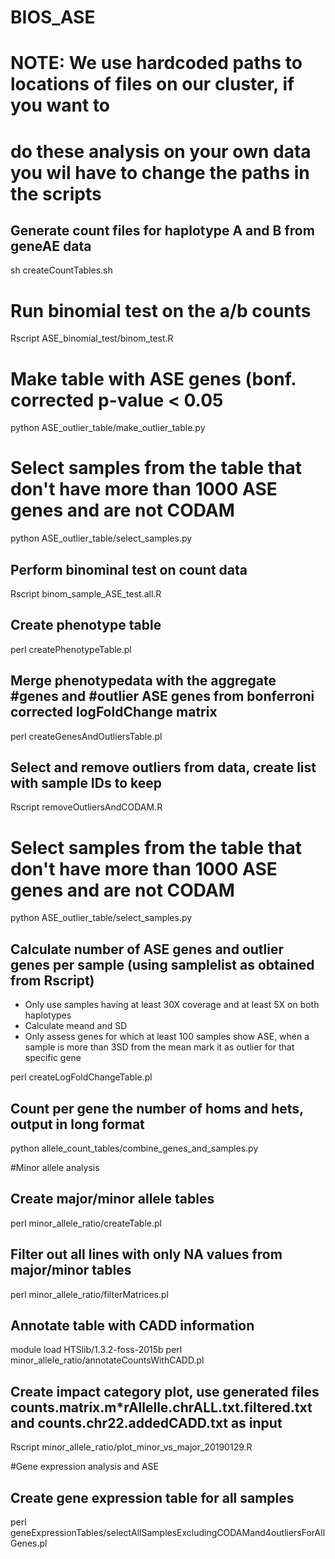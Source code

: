 # BIOS_ASE

# NOTE: We use hardcoded paths to locations of files on our cluster, if you want to 
#       do these analysis on your own data you wil have to change the paths in the scripts

## Generate count files for haplotype A and B from geneAE data
sh createCountTables.sh

# Run binomial test on the a/b counts
Rscript ASE_binomial_test/binom_test.R

# Make table with ASE genes (bonf. corrected p-value < 0.05
python ASE_outlier_table/make_outlier_table.py

# Select samples from the table that don't have more than 1000 ASE genes and are not CODAM
python ASE_outlier_table/select_samples.py

## Perform binominal test on count data
Rscript binom_sample_ASE_test.all.R

## Create phenotype table
perl createPhenotypeTable.pl

## Merge phenotypedata with the aggregate #genes and #outlier ASE genes from bonferroni corrected logFoldChange matrix
perl createGenesAndOutliersTable.pl

## Select and remove outliers from data, create list with sample IDs to keep
Rscript removeOutliersAndCODAM.R

# Select samples from the table that don't have more than 1000 ASE genes and are not CODAM
python ASE_outlier_table/select_samples.py

## Calculate number of ASE genes and outlier genes per sample (using samplelist as obtained from Rscript)
- Only use samples having at least 30X coverage and at least 5X on both haplotypes
- Calculate meand and SD
- Only assess genes for which at least 100 samples show ASE, when a sample is more than 3SD from the mean mark it as outlier for that specific gene

perl createLogFoldChangeTable.pl

## Count per gene the number of homs and hets, output in long format
python allele_count_tables/combine_genes_and_samples.py


#Minor allele analysis

## Create major/minor allele tables
perl minor_allele_ratio/createTable.pl

## Filter out all lines with only NA values from major/minor tables
perl minor_allele_ratio/filterMatrices.pl

## Annotate table with CADD information
module load HTSlib/1.3.2-foss-2015b
perl minor_allele_ratio/annotateCountsWithCADD.pl

## Create impact category plot, use generated files counts.matrix.m*rAllelle.chrALL.txt.filtered.txt and counts.chr22.addedCADD.txt as input
Rscript minor_allele_ratio/plot_minor_vs_major_20190129.R


#Gene expression analysis and ASE

## Create gene expression table for all samples
perl geneExpressionTables/selectAllSamplesExcludingCODAMand4outliersForAllGenes.pl


